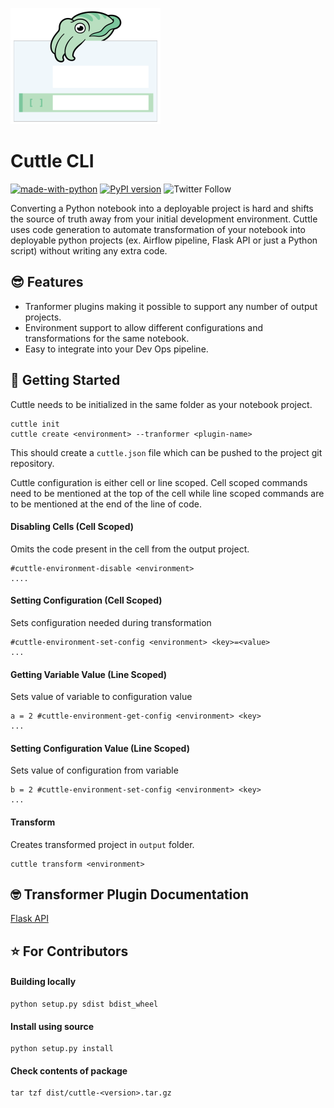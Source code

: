 ![alt text](/images/cuttle-logo.png)

# Cuttle CLI

[![made-with-python](https://img.shields.io/badge/Made%20with-Python-1f425f.svg)](https://www.python.org/) [![PyPI version](https://badge.fury.io/py/cuttle.svg)](https://badge.fury.io/py/cuttle) <img alt="Twitter Follow" src="https://img.shields.io/twitter/follow/cuttlehq?style=social">

Converting a Python notebook into a deployable project is hard and shifts the source of truth away from your initial development environment. Cuttle uses code generation to automate transformation of your notebook into deployable python projects (ex. Airflow pipeline, Flask API or just a Python script) without writing any extra code. 

## 😎 Features

* Tranformer plugins making it possible to support any number of output projects.
* Environment support to allow different configurations and transformations for the same notebook.
* Easy to integrate into your Dev Ops pipeline.

## 🚀 Getting Started

Cuttle needs to be initialized in the same folder as your notebook project. 

```
cuttle init
cuttle create <environment> --tranformer <plugin-name>
```

This should create a `cuttle.json` file which can be pushed to the project git repository.

Cuttle configuration is either cell or line scoped. Cell scoped commands need to be mentioned at the top of the cell while line scoped commands are to be mentioned at the end of the line of code.

#### Disabling Cells (Cell Scoped)

Omits the code present in the cell from the output project.

```
#cuttle-environment-disable <environment>
....
```

####  Setting Configuration (Cell Scoped)

Sets configuration needed during transformation

```
#cuttle-environment-set-config <environment> <key>=<value>
...
```

#### Getting Variable Value (Line Scoped)

Sets value of variable to configuration value

```
a = 2 #cuttle-environment-get-config <environment> <key>
...
```

#### Setting Configuration Value (Line Scoped)

Sets value of configuration from variable

```
b = 2 #cuttle-environment-set-config <environment> <key>
...
```

#### Transform

Creates transformed project in `output` folder.

```
cuttle transform <environment>
```

## 🤓 Transformer Plugin Documentation

[Flask API](cuttle/transform/flask/README.md)


## ⭐ For Contributors


#### Building locally

```
python setup.py sdist bdist_wheel
```

#### Install using source

```
python setup.py install
```

#### Check contents of package

```
tar tzf dist/cuttle-<version>.tar.gz
```
